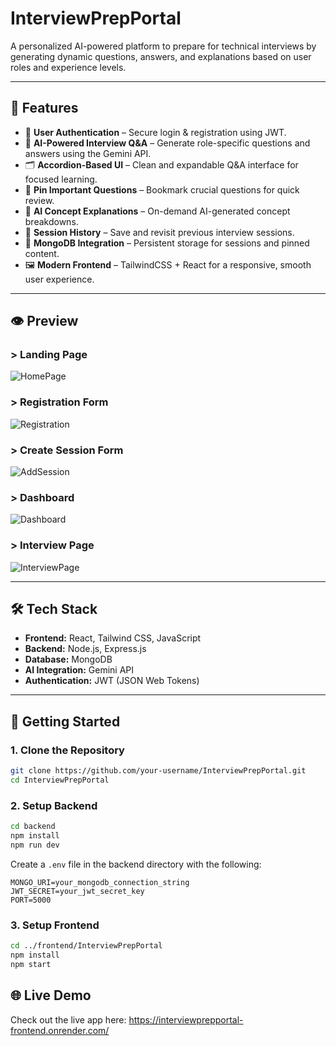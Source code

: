 # InterviewPrepPortal

A personalized AI-powered platform to prepare for technical interviews by generating dynamic questions, answers, and explanations based on user roles and experience levels.

---

## 🚀 Features

- 🔐 **User Authentication** – Secure login & registration using JWT.
- 🧠 **AI-Powered Interview Q&A** – Generate role-specific questions and answers using the Gemini API.
- 🗂️ **Accordion-Based UI** – Clean and expandable Q&A interface for focused learning.
- 📌 **Pin Important Questions** – Bookmark crucial questions for quick review.
- 📝 **AI Concept Explanations** – On-demand AI-generated concept breakdowns.
- 📒 **Session History** – Save and revisit previous interview sessions.
- 💾 **MongoDB Integration** – Persistent storage for sessions and pinned content.
- 🖼️ **Modern Frontend** – TailwindCSS + React for a responsive, smooth user experience.

---

## 👁️ Preview

### > Landing Page
![HomePage](Snapshots/Home.png)

### > Registration Form
![Registration](Snapshots/Registration.png)

### > Create Session Form
![AddSession](Snapshots/AddSession.png)

### > Dashboard
![Dashboard](Snapshots/Dashboard.png)

### > Interview Page
![InterviewPage](Snapshots/InterviewPage.png)

---
## 🛠️ Tech Stack

- **Frontend:** React, Tailwind CSS, JavaScript  
- **Backend:** Node.js, Express.js  
- **Database:** MongoDB  
- **AI Integration:** Gemini API  
- **Authentication:** JWT (JSON Web Tokens)  

---

## 🔧 Getting Started

### 1. Clone the Repository

```bash
git clone https://github.com/your-username/InterviewPrepPortal.git
cd InterviewPrepPortal
```

### 2. Setup Backend

```bash
cd backend
npm install
npm run dev
```

Create a `.env` file in the backend directory with the following:

```env
MONGO_URI=your_mongodb_connection_string
JWT_SECRET=your_jwt_secret_key
PORT=5000
```

### 3. Setup Frontend

```bash
cd ../frontend/InterviewPrepPortal
npm install
npm start
```

## 🌐 Live Demo

Check out the live app here: https://interviewprepportal-frontend.onrender.com/
